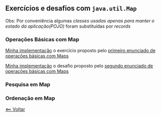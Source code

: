 ## Exercícios e desafios com `java.util.Map`

Obs: Por conveniência algumas *classes usadas apenas para manter o estado da aplicação(POJO)* foram substituídas por _records_

### Operações Básicas com Map
[Minha implementação](AgendaContatos.java) o exercício proposto pelo [primeiro enunciado de operações básicas com Maps](https://github.com/cami-la/collections-java-api-2023/tree/master/out/production/collections-java-api-2023/main/java/map#1-agenda-de-contatos)

[Minha implementação](Dicionario.java) o desafio proposto pelo [segundo enunciado de operações básicas com Maps](https://github.com/cami-la/collections-java-api-2023/tree/master/out/production/collections-java-api-2023/main/java/map#2--dicion%C3%A1rio)

### Pesquisa em Map

### Ordenação em Map

[<== Voltar](../../README.md)